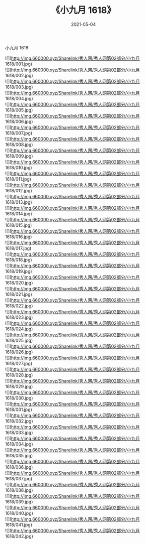 ﻿---
layout: post
title:  《小九月 1618》
date:   2021-05-04
img: http://img.660000.xyz/Sharelink/秀人网/秀人网第02部分/小九月 1618/000.jpg
categories: [美女, 清纯, 唯美]
---

小九月 1618

  ![](http://img.660000.xyz/Sharelink/秀人网/秀人网第02部分/小九月 1618/001.jpg) <br> ![](http://img.660000.xyz/Sharelink/秀人网/秀人网第02部分/小九月 1618/002.jpg) <br> ![](http://img.660000.xyz/Sharelink/秀人网/秀人网第02部分/小九月 1618/003.jpg) <br> ![](http://img.660000.xyz/Sharelink/秀人网/秀人网第02部分/小九月 1618/004.jpg) <br> ![](http://img.660000.xyz/Sharelink/秀人网/秀人网第02部分/小九月 1618/005.jpg) <br> ![](http://img.660000.xyz/Sharelink/秀人网/秀人网第02部分/小九月 1618/006.jpg) <br> ![](http://img.660000.xyz/Sharelink/秀人网/秀人网第02部分/小九月 1618/007.jpg) <br> ![](http://img.660000.xyz/Sharelink/秀人网/秀人网第02部分/小九月 1618/008.jpg) <br> ![](http://img.660000.xyz/Sharelink/秀人网/秀人网第02部分/小九月 1618/009.jpg) <br> ![](http://img.660000.xyz/Sharelink/秀人网/秀人网第02部分/小九月 1618/010.jpg) <br> ![](http://img.660000.xyz/Sharelink/秀人网/秀人网第02部分/小九月 1618/011.jpg) <br> ![](http://img.660000.xyz/Sharelink/秀人网/秀人网第02部分/小九月 1618/012.jpg) <br> ![](http://img.660000.xyz/Sharelink/秀人网/秀人网第02部分/小九月 1618/013.jpg) <br> ![](http://img.660000.xyz/Sharelink/秀人网/秀人网第02部分/小九月 1618/014.jpg) <br> ![](http://img.660000.xyz/Sharelink/秀人网/秀人网第02部分/小九月 1618/015.jpg) <br> ![](http://img.660000.xyz/Sharelink/秀人网/秀人网第02部分/小九月 1618/016.jpg) <br> ![](http://img.660000.xyz/Sharelink/秀人网/秀人网第02部分/小九月 1618/017.jpg) <br> ![](http://img.660000.xyz/Sharelink/秀人网/秀人网第02部分/小九月 1618/018.jpg) <br> ![](http://img.660000.xyz/Sharelink/秀人网/秀人网第02部分/小九月 1618/019.jpg) <br> ![](http://img.660000.xyz/Sharelink/秀人网/秀人网第02部分/小九月 1618/020.jpg) <br> ![](http://img.660000.xyz/Sharelink/秀人网/秀人网第02部分/小九月 1618/021.jpg) <br> ![](http://img.660000.xyz/Sharelink/秀人网/秀人网第02部分/小九月 1618/022.jpg) <br> ![](http://img.660000.xyz/Sharelink/秀人网/秀人网第02部分/小九月 1618/023.jpg) <br> ![](http://img.660000.xyz/Sharelink/秀人网/秀人网第02部分/小九月 1618/024.jpg) <br> ![](http://img.660000.xyz/Sharelink/秀人网/秀人网第02部分/小九月 1618/025.jpg) <br> ![](http://img.660000.xyz/Sharelink/秀人网/秀人网第02部分/小九月 1618/026.jpg) <br> ![](http://img.660000.xyz/Sharelink/秀人网/秀人网第02部分/小九月 1618/027.jpg) <br> ![](http://img.660000.xyz/Sharelink/秀人网/秀人网第02部分/小九月 1618/028.jpg) <br> ![](http://img.660000.xyz/Sharelink/秀人网/秀人网第02部分/小九月 1618/029.jpg) <br> ![](http://img.660000.xyz/Sharelink/秀人网/秀人网第02部分/小九月 1618/030.jpg) <br> ![](http://img.660000.xyz/Sharelink/秀人网/秀人网第02部分/小九月 1618/031.jpg) <br> ![](http://img.660000.xyz/Sharelink/秀人网/秀人网第02部分/小九月 1618/032.jpg) <br> ![](http://img.660000.xyz/Sharelink/秀人网/秀人网第02部分/小九月 1618/033.jpg) <br> ![](http://img.660000.xyz/Sharelink/秀人网/秀人网第02部分/小九月 1618/034.jpg) <br> ![](http://img.660000.xyz/Sharelink/秀人网/秀人网第02部分/小九月 1618/035.jpg) <br> ![](http://img.660000.xyz/Sharelink/秀人网/秀人网第02部分/小九月 1618/036.jpg) <br> ![](http://img.660000.xyz/Sharelink/秀人网/秀人网第02部分/小九月 1618/037.jpg) <br> ![](http://img.660000.xyz/Sharelink/秀人网/秀人网第02部分/小九月 1618/038.jpg) <br> ![](http://img.660000.xyz/Sharelink/秀人网/秀人网第02部分/小九月 1618/039.jpg) <br> ![](http://img.660000.xyz/Sharelink/秀人网/秀人网第02部分/小九月 1618/040.jpg) <br> ![](http://img.660000.xyz/Sharelink/秀人网/秀人网第02部分/小九月 1618/041.jpg) <br> ![](http://img.660000.xyz/Sharelink/秀人网/秀人网第02部分/小九月 1618/042.jpg) <br>